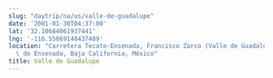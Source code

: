 ```yaml
---
slug: "daytrip/na/us/valle-de-guadalupe"
date: '2001-01-30T04:37:00'
lat: '32.10684061937441'
lng: '-116.55869148437489'
location: "Carretera Tecate-Ensenada, Francisco Zarco (Valle de Guadalupe), Municipio\
  \ de Ensenada, Baja California, México"
title: Valle de Guadalupe
---
```



